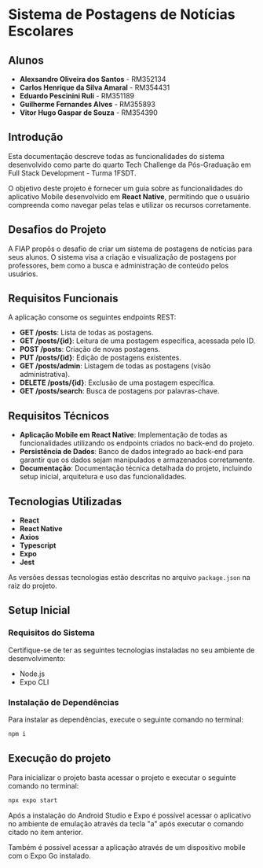 # Sistema de Postagens de Notícias Escolares

## Alunos

- **Alexsandro Oliveira dos Santos** - RM352134
- **Carlos Henrique da Silva Amaral** - RM354431
- **Eduardo Pescinini Ruli** - RM351189
- **Guilherme Fernandes Alves** - RM355893
- **Vitor Hugo Gaspar de Souza** - RM354390

## Introdução

Esta documentação descreve todas as funcionalidades do sistema desenvolvido como parte do quarto Tech Challenge da Pós-Graduação em Full Stack Development - Turma 1FSDT.

O objetivo deste projeto é fornecer um guia sobre as funcionalidades do aplicativo Mobile desenvolvido em **React Native**, permitindo que o usuário compreenda como navegar pelas telas e utilizar os recursos corretamente.

## Desafios do Projeto

A FIAP propôs o desafio de criar um sistema de postagens de notícias para seus alunos. O sistema visa a criação e visualização de postagens por professores, bem como a busca e administração de conteúdo pelos usuários.

## Requisitos Funcionais

A aplicação consome os seguintes endpoints REST:

- **GET /posts**: Lista de todas as postagens.
- **GET /posts/{id}**: Leitura de uma postagem específica, acessada pelo ID.
- **POST /posts**: Criação de novas postagens.
- **PUT /posts/{id}**: Edição de postagens existentes.
- **GET /posts/admin**: Listagem de todas as postagens (visão administrativa).
- **DELETE /posts/{id}**: Exclusão de uma postagem específica.
- **GET /posts/search**: Busca de postagens por palavras-chave.

## Requisitos Técnicos

- **Aplicação Mobile em React Native**: Implementação de todas as funcionalidades utilizando os endpoints criados no back-end do projeto.
- **Persistência de Dados**: Banco de dados integrado ao back-end para garantir que os dados sejam manipulados e armazenados corretamente.
- **Documentação**: Documentação técnica detalhada do projeto, incluindo setup inicial, arquitetura e uso das funcionalidades.

## Tecnologias Utilizadas

- **React**
- **React Native**
- **Axios**
- **Typescript**
- **Expo**
- **Jest**

As versões dessas tecnologias estão descritas no arquivo `package.json` na raiz do projeto.

## Setup Inicial

### Requisitos do Sistema

Certifique-se de ter as seguintes tecnologias instaladas no seu ambiente de desenvolvimento:

- Node.js
- Expo CLI


### Instalação de Dependências

Para instalar as dependências, execute o seguinte comando no terminal:

```bash
npm i
```

## Execução do projeto

Para inicializar o projeto basta acessar o projeto e executar o seguinte comando no terminal:

```bash
npx expo start
```

Após a instalação do Android Studio e Expo é possível acessar o aplicativo no ambiente de emulação através da tecla "a" após executar o comando citado no item anterior.

Também é possível acessar a aplicação através de um dispositivo mobile com o Expo Go instalado.
